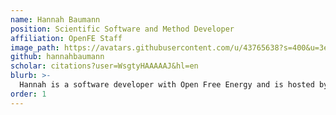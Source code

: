 ```yaml
---
name: Hannah Baumann
position: Scientific Software and Method Developer
affiliation: OpenFE Staff
image_path: https://avatars.githubusercontent.com/u/43765638?s=400&u=3ed84cd4637bcdbdeca0bf50863d771b0e989710&v=4
github: hannahbaumann
scholar: citations?user=WsgtyHAAAAAJ&hl=en
blurb: >-
  Hannah is a software developer with Open Free Energy and is hosted by Bayer AG as a visiting scientist. She received her Ph.D. from the University of California Irvine where her research focused on developing methods for binding free energy calculations. In her freetime, Hannah enjoys running along the Spree or hiking and camping in the mountains. 
order: 1 
---
```


